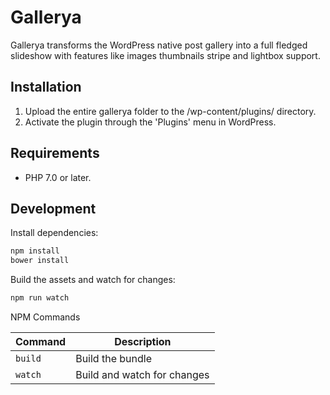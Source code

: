 # Gallerya

Gallerya transforms the WordPress native post gallery into a full fledged slideshow with features like images thumbnails stripe and lightbox support.

## Installation

1. Upload the entire gallerya folder to the /wp-content/plugins/ directory.
2. Activate the plugin through the 'Plugins' menu in WordPress.

## Requirements

* PHP 7.0 or later.

## Development

Install dependencies:

```bash
npm install
bower install
```

Build the assets and watch for changes:

```bash
npm run watch
```

NPM Commands

| Command   | Description                   |
|-----------|-------------------------------|
| `build`   | Build the bundle              |
| `watch`   | Build and watch for changes   |
